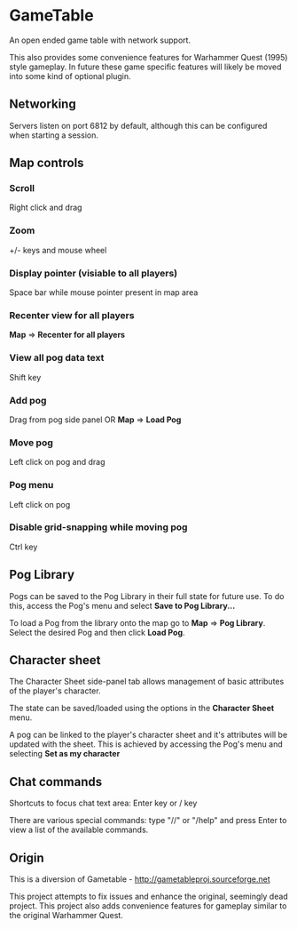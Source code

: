 # GameTable

An open ended game table with network support.

This also provides some convenience features for Warhammer Quest (1995) style gameplay.
In future these game specific features will likely be moved into some kind of optional plugin.

## Networking
Servers listen on port 6812 by default, although this can be configured when starting a session.

## Map controls

### Scroll
Right click and drag

### Zoom
+/- keys and mouse wheel

### Display pointer (visiable to all players)
Space bar while mouse pointer present in map area

### Recenter view for all players
**Map** => **Recenter for all players**

### View all pog data text
Shift key

### Add pog
Drag from pog side panel
OR **Map** => **Load Pog**

### Move pog
Left click on pog and drag

### Pog menu
Left click on pog

### Disable grid-snapping while moving pog
Ctrl key

## Pog Library
Pogs can be saved to the Pog Library in their full state for future use.
To do this, access the Pog's menu and select **Save to Pog Library...**

To load a Pog from the library onto the map go to **Map** => **Pog Library**.
Select the desired Pog and then click **Load Pog**.

## Character sheet
The Character Sheet side-panel tab allows management of basic attributes of the player's character.

The state can be saved/loaded using the options in the **Character Sheet** menu.

A pog can be linked to the player's character sheet and it's attributes will be updated with the sheet.
This is achieved by accessing the Pog's menu and selecting **Set as my character**

## Chat commands
Shortcuts to focus chat text area: Enter key or / key

There are various special commands: type "//" or "/help" and press Enter to view a list of the available commands.

## Origin
This is a diversion of Gametable - http://gametableproj.sourceforge.net

This project attempts to fix issues and enhance the original, seemingly dead project.
This project also adds convenience features for gameplay similar to the original Warhammer Quest.
